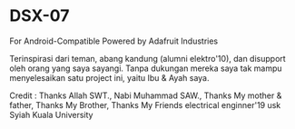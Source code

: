 # DSX-07
For Android-Compatible
Powered by Adafruit Industries

Terinspirasi dari teman, abang kandung (alumni elektro'10), dan disupport oleh orang yang saya sayangi. Tanpa dukungan mereka saya tak mampu menyelesaikan satu project ini, yaitu Ibu & Ayah saya.

Credit : Thanks Allah SWT., Nabi Muhammad SAW., Thanks My mother & father, Thanks My Brother, Thanks My Friends electrical enginner'19 usk Syiah Kuala University
